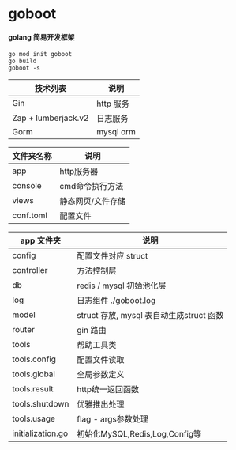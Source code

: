 # goboot 
#### golang 简易开发框架

```
go mod init goboot
go build
goboot -s
```
| 技术列表  | 说明|
| ------------- | ------------- |
| Gin | http 服务 |
| Zap + lumberjack.v2 | 日志服务 | 
| Gorm | mysql orm |

| 文件夹名称  | 说明                    |
| ------------- | ------------------------------ |
|   app  |  http服务器    |
| console |  cmd命令执行方法 |
|views |  静态网页/文件存储 |
|conf.toml|配置文件|

| app 文件夹  | 说明                    |
| ------------- | ------------------------------ |
|  config  |  配置文件对应 struct    |
|  controller |  方法控制层 |
|  db |  redis / mysql 初始池化层 |
| log | 日志组件 ./goboot.log |
|model| struct 存放, mysql 表自动生成struct 函数 |
|router|  gin 路由|
|tools| 帮助工具类 |
|tools.config| 配置文件读取|
|tools.global|全局参数定义|
|tools.result|  http统一返回函数|
|tools.shutdown|  优雅推出处理|
|tools.usage| flag - args参数处理|
|initialization.go|初始化MySQL,Redis,Log,Config等|
